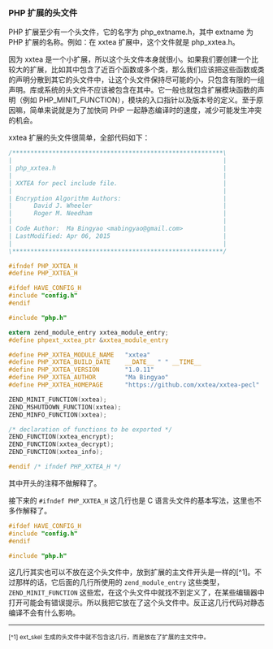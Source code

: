 ### PHP 扩展的头文件

PHP 扩展至少有一个头文件，它的名字为 php_extname.h，其中 extname 为 PHP 扩展的名称。例如：在 xxtea 扩展中，这个文件就是 php_xxtea.h。

因为 xxtea 是一个小扩展，所以这个头文件本身就很小。如果我们要创建一个比较大的扩展，比如其中包含了近百个函数或多个类，那么我们应该把这些函数或类的声明分散到其它的头文件中，让这个头文件保持尽可能的小，只包含有限的一组声明。库或系统的头文件不应该被包含在其中。它一般也就包含扩展模块函数的声明（例如 PHP_MINIT_FUNCTION），模块的入口指针以及版本号的定义。至于原因嘛，简单来说就是为了加快同 PHP 一起静态编译时的速度，减少可能发生冲突的机会。

xxtea 扩展的头文件很简单，全部代码如下：

```c
/**********************************************************\
|                                                          |
| php_xxtea.h                                              |
|                                                          |
| XXTEA for pecl include file.                             |
|                                                          |
| Encryption Algorithm Authors:                            |
|      David J. Wheeler                                    |
|      Roger M. Needham                                    |
|                                                          |
| Code Author:  Ma Bingyao <mabingyao@gmail.com>           |
| LastModified: Apr 06, 2015                               |
|                                                          |
\**********************************************************/

#ifndef PHP_XXTEA_H
#define PHP_XXTEA_H

#ifdef HAVE_CONFIG_H
#include "config.h"
#endif

#include "php.h"

extern zend_module_entry xxtea_module_entry;
#define phpext_xxtea_ptr &xxtea_module_entry

#define PHP_XXTEA_MODULE_NAME   "xxtea"
#define PHP_XXTEA_BUILD_DATE    __DATE__ " " __TIME__
#define PHP_XXTEA_VERSION       "1.0.11"
#define PHP_XXTEA_AUTHOR        "Ma Bingyao"
#define PHP_XXTEA_HOMEPAGE      "https://github.com/xxtea/xxtea-pecl"

ZEND_MINIT_FUNCTION(xxtea);
ZEND_MSHUTDOWN_FUNCTION(xxtea);
ZEND_MINFO_FUNCTION(xxtea);

/* declaration of functions to be exported */
ZEND_FUNCTION(xxtea_encrypt);
ZEND_FUNCTION(xxtea_decrypt);
ZEND_FUNCTION(xxtea_info);

#endif /* ifndef PHP_XXTEA_H */
```

其中开头的注释不做解释了。

接下来的 `#ifndef PHP_XXTEA_H` 这几行也是 C 语言头文件的基本写法，这里也不多作解释了。

```c
#ifdef HAVE_CONFIG_H
#include "config.h"
#endif

#include "php.h"
```

这几行其实也可以不放在这个头文件中，放到扩展的主文件开头是一样的[^1]。不过那样的话，它后面的几行所使用的 `zend_module_entry` 这些类型，`ZEND_MINIT_FUNCTION` 这些宏，在这个头文件中就找不到定义了，在某些编辑器中打开可能会有错误提示。所以我把它放在了这个头文件中。反正这几行代码对静态编译不会有什么影响。

----
<small>[^1] ext_skel 生成的头文件中就不包含这几行，而是放在了扩展的主文件中。</small>